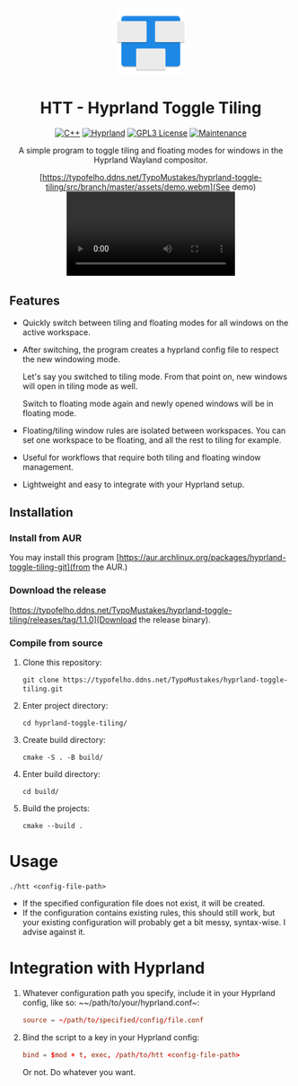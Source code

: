 <div align="center">
<img src="assets/icon.svg" alt="HTT logo" width="120" height="120"/>

# HTT - Hyprland Toggle Tiling

[![C++](https://img.shields.io/badge/Built_with_C%2B%2B-a?style=for-the-badge&logo=cplusplus&labelColor=%230062A1&color=black)](https://cplusplus.com/)
[![Hyprland](https://img.shields.io/badge/Hyprland-a?style=for-the-badge&logo=hyprland&labelColor=black&color=%2367E8F9)](https://hyprland.org/)
[![GPL3 License](https://img.shields.io/badge/GPL3_License-a?style=for-the-badge&logo=gnu&logoColor=black&labelColor=white&color=black)](https://typofelho.ddns.net/TypoMustakes/hyprland-toggle-tiling/src/branch/master/LICENSE)
[![Maintenance](https://img.shields.io/badge/Maintained-a?style=for-the-badge&logo=ticktick&logoColor=white&labelColor=black&color=white
)](https://typofelho.ddns.net/TypoMustakes/hyprland-toggle-tiling/graph)

A simple program to toggle tiling and floating modes for windows in the Hyprland Wayland compositor.

[https://typofelho.ddns.net/TypoMustakes/hyprland-toggle-tiling/src/branch/master/assets/demo.webm](See demo)
![](./assets/demo.webm)

</div>

## Features

- Quickly switch between tiling and floating modes for all windows on the active workspace.
- After switching, the program creates a hyprland config file to respect the new windowing mode.

  Let's say you switched to tiling mode. From that point on, new windows will open in tiling mode as well.

  Switch to floating mode again and newly opened windows will be in floating mode.
- Floating/tiling window rules are isolated between workspaces. You can set one workspace to be floating, and all the rest to tiling for example.
- Useful for workflows that require both tiling and floating window management.
- Lightweight and easy to integrate with your Hyprland setup.

## Installation

### Install from AUR

You may install this program [https://aur.archlinux.org/packages/hyprland-toggle-tiling-git](from the AUR.)

### Download the release

[https://typofelho.ddns.net/TypoMustakes/hyprland-toggle-tiling/releases/tag/1.1.0](Download the release binary).

### Compile from source

1. Clone this repository:
    ```shell
    git clone https://typofelho.ddns.net/TypoMustakes/hyprland-toggle-tiling.git
    ```

2. Enter project directory:
    ```shell
    cd hyprland-toggle-tiling/
    ```

3. Create build directory:
    ```shell
    cmake -S . -B build/
    ```

4. Enter build directory:
    ```shell
    cd build/
    ```

5. Build the projects:
    ```shell
    cmake --build .
    ```

# Usage
```shell
./htt <config-file-path>
```
- If the specified configuration file does not exist, it will be created.
- If the configuration contains existing rules, this should still work, but your existing configuration will probably get a bit messy, syntax-wise. I advise against it.

# Integration with Hyprland
1. Whatever configuration path you specify, include it in your Hyprland config, like so:
   ~~/path/to/your/hyprland.conf~:
   ```conf
   source = ~/path/to/specified/config/file.conf
   ```

2. Bind the script to a key in your Hyprland config:
    ```conf
    bind = $mod + t, exec, /path/to/htt <config-file-path>
    ```

    Or not. Do whatever you want.

